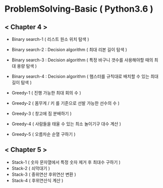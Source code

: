 # ProblemSolving-Basic ( Python3.6 )

## < Chapter 4 >
- Binary search-1 ( 리스트 원소 위치 탐색 )
- Binary search-2 : Decision algorithm ( 최대 리본 길이 탐색 )
- Binary search-3 : Decision algorithm ( 특정 바구니 갯수를 사용해야할 때의 최대 용량 탐색 )
- Binary search-4 : Decision algorithm ( 햄스터를 규칙대로 배치할 수 있는 최대 길이 탐색 )

- Greedy-1 ( 진행 가능한 최대 회의 수 )
- Greedy-2 ( 몸무게 / 키 를 기준으로 선발 가능한 선수의 수 )
- Greedy-3 ( 창고에 짐 분배하기 )
- Greedy-4 ( 사람들을 태울 수 있는 최소 놀이기구 대수 계산 )
- Greedy-5 ( 오름차순 순열 구하기 )

## < Chapter 5 >
- Stack-1 ( 숫자 문자열에서 특정 숫자 제거 후 최대수 구하기 )
- Stack-2 ( 쇠막대기 ) 
- Stack-3 ( 중위연산 후위연산 변환 )
- Stack-4 ( 후위연산식 계산 )
